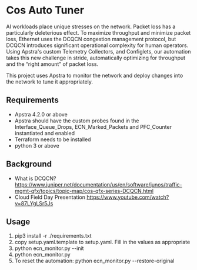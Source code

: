 # Cos Auto Tuner

AI workloads place unique stresses on the network. Packet loss has a particularly deleterious effect.
To maximize throughput and minimize packet loss, Ethernet uses the DCQCN congestion management protocol, but DCQCN introduces significant operational complexity for human operators. Using Apstra's custom Telemetry Collectors, and Configlets, our automation takes this new challenge in stride, automatically optimizing for throughput and the “right amount” of packet loss.

This project uses Apstra to monitor the network and deploy changes into the network to tune it appropriately.

## Requirements

- Apstra 4.2.0 or above
- Apstra should have the custom probes found in the Interface_Queue_Drops, ECN_Marked_Packets and PFC_Counter instantiated and enabled
- Terraform needs to be installed
- python 3 or above

## Background 
- What is DCQCN? https://www.juniper.net/documentation/us/en/software/junos/traffic-mgmt-qfx/topics/topic-map/cos-qfx-series-DCQCN.html
- Cloud Field Day Presentation https://www.youtube.com/watch?v=87LYgLSr5Js

## Usage
1. pip3 install -r ./requirements.txt
2. copy setup.yaml.template to setup.yaml. Fill in the values as appropriate
3. python ecn_monitor.py --init
4. python ecn_monitor.py
5. To reset the automation: python ecn_monitor.py --restore-original




